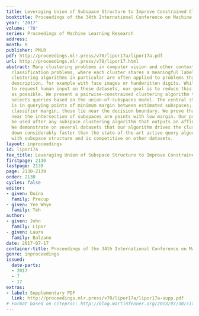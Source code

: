 ```yaml
---
title: Leveraging Union of Subspace Structure to Improve Constrained Clustering
booktitle: Proceedings of the 34th International Conference on Machine Learning
year: '2017'
volume: '70'
series: Proceedings of Machine Learning Research
address: 
month: 0
publisher: PMLR
pdf: http://proceedings.mlr.press/v70/lipor17a/lipor17a.pdf
url: http://proceedings.mlr.press/v70/lipor17.html
abstract: Many clustering problems in computer vision and other contexts are also
  classification problems, where each cluster shares a meaningful label. Subspace
  clustering algorithms in particular are often applied to problems that fit this
  description, for example with face images or handwritten digits. While it is straightforward
  to request human input on these datasets, our goal is to reduce this input as much
  as possible. We present a pairwise-constrained clustering algorithm that actively
  selects queries based on the union-of-subspaces model. The central step of the algorithm
  is in querying points of minimum margin between estimated subspaces; analogous to
  classifier margin, these lie near the decision boundary. We prove that points lying
  near the intersection of subspaces are points with low margin. Our procedure can
  be used after any subspace clustering algorithm that outputs an affinity matrix.
  We demonstrate on several datasets that our algorithm drives the clustering error
  down considerably faster than the state-of-the-art active query algorithms on datasets
  with subspace structure and is competitive on other datasets.
layout: inproceedings
id: lipor17a
tex_title: Leveraging Union of Subspace Structure to Improve Constrained Clustering
firstpage: 2130
lastpage: 2139
page: 2130-2139
order: 2130
cycles: false
editor:
- given: Doina
  family: Precup
- given: Yee Whye
  family: Teh
author:
- given: John
  family: Lipor
- given: Laura
  family: Balzano
date: 2017-07-17
container-title: Proceedings of the 34th International Conference on Machine Learning
genre: inproceedings
issued:
  date-parts:
  - 2017
  - 7
  - 17
extras:
- label: Supplementary PDF
  link: http://proceedings.mlr.press/v70/lipor17a/lipor17a-supp.pdf
# Format based on citeproc: http://blog.martinfenner.org/2013/07/30/citeproc-yaml-for-bibliographies/
---
```

